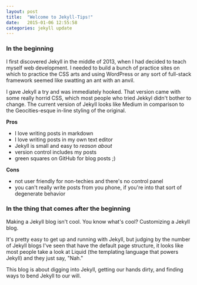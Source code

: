 ```yaml
---
layout: post
title:  "Welcome to Jekyll-Tips!"
date:   2015-01-06 12:55:58
categories: jekyll update
---
```

### In the beginning

I first discovered Jekyll in the middle of 2013, when I had decided to teach myself web development. I needed to build a bunch of practice sites on which to practice the CSS arts and using WordPress or any sort of full-stack framework seemed like swatting an ant with an anvil.

I gave Jekyll a try and was immediately hooked. That version came with some really horrid CSS, which most people who tried Jekkyl didn't bother to change. The current version of Jekyll looks like Medium in comparison to the Geocities-esque in-line styling of the original.

**Pros**

- I love writing posts in markdown
- I love writing posts in my own text editor
- Jekyll is small and easy to *reason about*
- version control includes my posts
- green squares on GitHub for blog posts  ;)

**Cons**

- not user friendly for non-techies and there's no control panel
- you can't really write posts from you phone, if you're into that sort of degenerate behavior

### In the thing that comes after the beginning

Making a Jekyll blog isn't cool. You know what's cool? Customizing a Jekyll blog.

It's pretty easy to get up and running with Jekyll, but judging by the number of Jekyll blogs I've seen that have the default page structure, it looks like most people take a look at Liquid (the templating language that powers Jekyll) and they just say, "Nah."

This blog is about digging into Jekyll, getting our hands dirty, and finding ways to bend Jekyll to our will.



